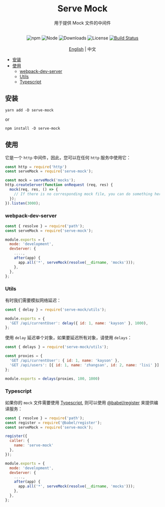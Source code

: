 <h1 align="center">Serve Mock</h1>
<div align="center">
用于提供 Mock 文件的中间件
<br /><br />

![npm](https://img.shields.io/npm/v/serve-mock)
![Node](https://img.shields.io/node/v/serve-mock)
![Downloads](https://img.shields.io/npm/dy/serve-mock)
![License](https://img.shields.io/npm/l/serve-mock)
[![Build Status](https://travis-ci.com/kaysonwu/serve-mock.svg?branch=master)](https://travis-ci.com/kaysonwu/serve-mock)
<br /><br />
[English](README.md) | 中文 
</div>

- [安装](#安装)
- [使用](#使用)
  - [webpack-dev-server](#webpack-dev-server)
  - [Utils](#utils)
  - [Typescript](#typescript)

## 安装

```
yarn add -D serve-mock
```

or

```
npm install -D serve-mock
```

## 使用

它是一个 `http` 中间件，因此，您可以在任何 `http` 服务中使用它：

```js
const http = require('http')
const serveMock = require('serve-mock');

const mock = serveMock('mocks');
http.createServer(function onRequest (req, res) {
  mock(req, res, () => {
    // If there is no corresponding mock file, you can do something here.
  });
}).listen(3000);

```

### webpack-dev-server

```js
const { resolve } = require('path');
const serveMock = require('serve-mock');

module.exports = {
  mode: 'development',
  devServer: {
    ....,
    after(app) {
      app.all('*', serveMock(resolve(__dirname, 'mocks')));
    },
  },
};
```

### Utils

有时我们需要模拟网络延迟：

```js
const { delay } = require('serve-mock/utils');

module.exports = {
  'GET /api/currentUser': delay({ id: 1, name: 'kayson' }, 1000),
};
```

使用 `delay` 延迟单个对象，如果要延迟所有对象，请使用 `delays`：

```js
const { delays } = require('serve-mock/utils');

const proxies = {
  'GET /api/currentUser': { id: 1, name: 'kayson' },
  'GET /api/users': [{ id: 1, name: 'zhangsan', id: 2, name: 'lisi' }],
};

module.exports = delays(proxies, 100, 1000)
```

### Typescript

如果你的 `mock` 文件需要使用 [Typescript](https://www.typescriptlang.org/), 则可以使用 [@babel/register](https://babeljs.io/docs/en/next/babel-register.html) 来提供编译服务：

```js
const { resolve } = require('path');
const register = require('@babel/register');
const serveMock = require('serve-mock');

register({
  caller: {
    name: 'serve-mock'
  },
});

module.exports = {
  mode: 'development',
  devServer: {
    ....,
    after(app) {
      app.all('*', serveMock(resolve(__dirname, 'mocks')));
    },
  },
};
```
